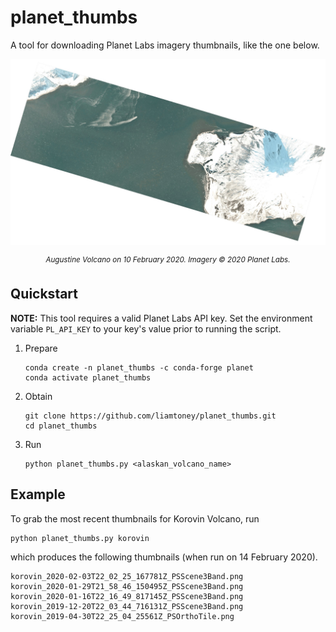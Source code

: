 # planet_thumbs

A tool for downloading Planet Labs imagery thumbnails, like the one below.

![](example_thumbnail.jpg)

<p align="center">
  <sup><i>Augustine Volcano on 10 February 2020. Imagery © 2020 Planet Labs.</i></sup>
</p>

## Quickstart

**NOTE:** This tool requires a valid Planet Labs API key. Set the environment
variable `PL_API_KEY` to your key's value prior to running the script.

1. Prepare
   ```
   conda create -n planet_thumbs -c conda-forge planet
   conda activate planet_thumbs
   ```

2. Obtain
   ```
   git clone https://github.com/liamtoney/planet_thumbs.git
   cd planet_thumbs
   ```

3. Run
   ```
   python planet_thumbs.py <alaskan_volcano_name>
   ```

## Example

To grab the most recent thumbnails for Korovin Volcano, run
```
python planet_thumbs.py korovin
```
which produces the following thumbnails (when run on 14 February 2020).
```
korovin_2020-02-03T22_02_25_167781Z_PSScene3Band.png
korovin_2020-01-29T21_58_46_150495Z_PSScene3Band.png
korovin_2020-01-16T22_16_49_817145Z_PSScene3Band.png
korovin_2019-12-20T22_03_44_716131Z_PSScene3Band.png
korovin_2019-04-30T22_25_04_25561Z_PSOrthoTile.png
```
